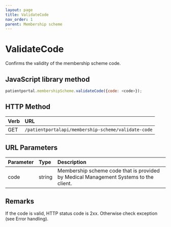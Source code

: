 ```yaml
---
layout: page
title: ValidateCode
nav_order: 1
parent: Membership scheme
---
```


# ValidateCode

Confirms the validity of the membership scheme code.

## JavaScript library method

```javascript
patientportal.membershipScheme.validateCode({code: <code>});
```

## HTTP Method

| Verb | URL                                               |
|:-----|:--------------------------------------------------|
| GET | `/patientportalapi/membership-scheme/validate-code` |

## URL Parameters

| Parameter | Type   | Description                                                 |
|:----------|:-------|:------------------------------------------------------------|
| code | string | Membership scheme code that is provided by Medical Management Systems to the client. |

## Remarks

If the code is valid, HTTP status code is 2xx. Otherwise check exception (see Error handling).
